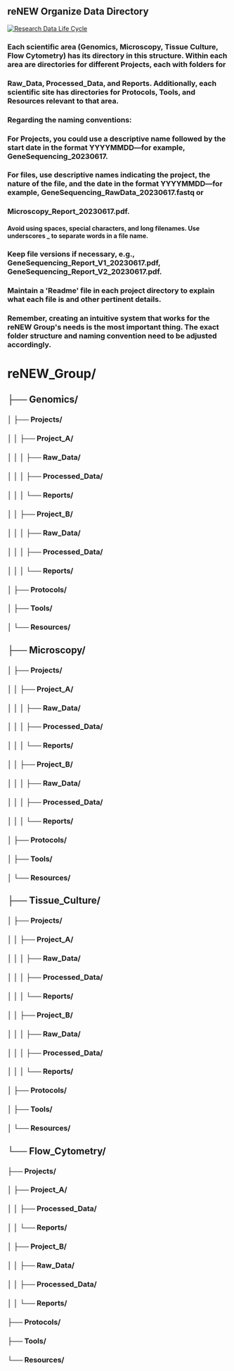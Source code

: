 ## reNEW Organize Data Directory

[![Research Data Life Cycle](/main/data-life-cycle_DTU.png?raw=true "Research Data Life Cycle")](https://bit.ly/reNEW_RDM)

### Each scientific area (Genomics, Microscopy, Tissue Culture, Flow Cytometry) has its directory in this structure. Within each area are directories for different Projects, each with folders for 
### Raw_Data, Processed_Data, and Reports. Additionally, each scientific site has directories for Protocols, Tools, and Resources relevant to that area.

### Regarding the naming conventions:

### For Projects, you could use a descriptive name followed by the start date in the format YYYYMMDD—for example, GeneSequencing_20230617.

### For files, use descriptive names indicating the project, the nature of the file, and the date in the format YYYYMMDD—for example, GeneSequencing_RawData_20230617.fastq or 
### Microscopy_Report_20230617.pdf.

#### Avoid using spaces, special characters, and long filenames. Use underscores _ to separate words in a file name.

### Keep file versions if necessary, e.g., GeneSequencing_Report_V1_20230617.pdf, GeneSequencing_Report_V2_20230617.pdf.

### Maintain a 'Readme' file in each project directory to explain what each file is and other pertinent details.

### Remember, creating an intuitive system that works for the reNEW Group's needs is the most important thing. The exact folder structure and naming convention need to be adjusted accordingly.


# reNEW_Group/                                     
##   ├── Genomics/
### │   ├── Projects/
### │   │   ├── Project_A/
### │   │   │   ├── Raw_Data/
### │   │   │   ├── Processed_Data/
### │   │   │   └── Reports/
### │   │   ├── Project_B/
### │   │   │   ├── Raw_Data/
### │   │   │   ├── Processed_Data/
### │   │   │   └── Reports/
### │   ├── Protocols/
### │   ├── Tools/
### │   └── Resources/
##   ├── Microscopy/
### │   ├── Projects/
### │   │   ├── Project_A/
### │   │   │   ├── Raw_Data/
### │   │   │   ├── Processed_Data/
### │   │   │   └── Reports/
### │   │   ├── Project_B/
### │   │   │   ├── Raw_Data/
### │   │   │   ├── Processed_Data/
### │   │   │   └── Reports/
### │   ├── Protocols/
### │   ├── Tools/
### │   └── Resources/
##   ├── Tissue_Culture/
### │   ├── Projects/
### │   │   ├── Project_A/
### │   │   │   ├── Raw_Data/
### │   │   │   ├── Processed_Data/
### │   │   │   └── Reports/
### │   │   ├── Project_B/
### │   │   │   ├── Raw_Data/
### │   │   │   ├── Processed_Data/
### │   │   │   └── Reports/
### │   ├── Protocols/
### │   ├── Tools/
### │   └── Resources/
##   └── Flow_Cytometry/
###  ├── Projects/
###  │   ├── Project_A/
###  │   │   ├── Processed_Data/
###  │   │   └── Reports/
###  │   ├── Project_B/
###  │   │   ├── Raw_Data/
###  │   │   ├── Processed_Data/
###  │   │   └── Reports/
###  ├── Protocols/
###  ├── Tools/
###  └── Resources/

